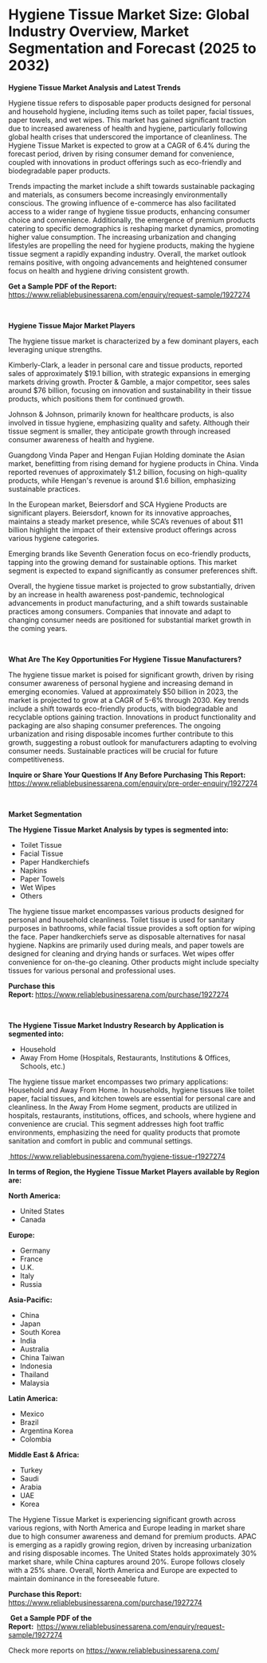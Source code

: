 <p><h1>Hygiene Tissue Market Size: Global Industry Overview, Market Segmentation and Forecast (2025 to 2032)</h1></p><p><strong>Hygiene Tissue Market Analysis and Latest Trends</strong></p>
<p><p>Hygiene tissue refers to disposable paper products designed for personal and household hygiene, including items such as toilet paper, facial tissues, paper towels, and wet wipes. This market has gained significant traction due to increased awareness of health and hygiene, particularly following global health crises that underscored the importance of cleanliness. The Hygiene Tissue Market is expected to grow at a CAGR of 6.4% during the forecast period, driven by rising consumer demand for convenience, coupled with innovations in product offerings such as eco-friendly and biodegradable paper products.</p><p>Trends impacting the market include a shift towards sustainable packaging and materials, as consumers become increasingly environmentally conscious. The growing influence of e-commerce has also facilitated access to a wider range of hygiene tissue products, enhancing consumer choice and convenience. Additionally, the emergence of premium products catering to specific demographics is reshaping market dynamics, promoting higher value consumption. The increasing urbanization and changing lifestyles are propelling the need for hygiene products, making the hygiene tissue segment a rapidly expanding industry. Overall, the market outlook remains positive, with ongoing advancements and heightened consumer focus on health and hygiene driving consistent growth.</p></p>
<p><strong>Get a Sample PDF of the Report:&nbsp;</strong> <a href="https://www.reliablebusinessarena.com/enquiry/request-sample/1927274?utm_campaign=3218&utm_medium=2&utm_source=Github&utm_content=ia&utm_term=28032025&utm_id=hygiene-tissue">https://www.reliablebusinessarena.com/enquiry/request-sample/1927274</a></p>
<p>&nbsp;</p>
<p><strong>Hygiene Tissue Major Market Players</strong></p>
<p><p>The hygiene tissue market is characterized by a few dominant players, each leveraging unique strengths. </p><p>Kimberly-Clark, a leader in personal care and tissue products, reported sales of approximately $19.1 billion, with strategic expansions in emerging markets driving growth. Procter & Gamble, a major competitor, sees sales around $76 billion, focusing on innovation and sustainability in their tissue products, which positions them for continued growth.</p><p>Johnson & Johnson, primarily known for healthcare products, is also involved in tissue hygiene, emphasizing quality and safety. Although their tissue segment is smaller, they anticipate growth through increased consumer awareness of health and hygiene.</p><p>Guangdong Vinda Paper and Hengan Fujian Holding dominate the Asian market, benefitting from rising demand for hygiene products in China. Vinda reported revenues of approximately $1.2 billion, focusing on high-quality products, while Hengan's revenue is around $1.6 billion, emphasizing sustainable practices.</p><p>In the European market, Beiersdorf and SCA Hygiene Products are significant players. Beiersdorf, known for its innovative approaches, maintains a steady market presence, while SCA’s revenues of about $11 billion highlight the impact of their extensive product offerings across various hygiene categories.</p><p>Emerging brands like Seventh Generation focus on eco-friendly products, tapping into the growing demand for sustainable options. This market segment is expected to expand significantly as consumer preferences shift.</p><p>Overall, the hygiene tissue market is projected to grow substantially, driven by an increase in health awareness post-pandemic, technological advancements in product manufacturing, and a shift towards sustainable practices among consumers. Companies that innovate and adapt to changing consumer needs are positioned for substantial market growth in the coming years.</p></p>
<p>&nbsp;</p>
<p><strong>What Are The Key Opportunities For Hygiene Tissue Manufacturers?</strong></p>
<p><p>The hygiene tissue market is poised for significant growth, driven by rising consumer awareness of personal hygiene and increasing demand in emerging economies. Valued at approximately $50 billion in 2023, the market is projected to grow at a CAGR of 5-6% through 2030. Key trends include a shift towards eco-friendly products, with biodegradable and recyclable options gaining traction. Innovations in product functionality and packaging are also shaping consumer preferences. The ongoing urbanization and rising disposable incomes further contribute to this growth, suggesting a robust outlook for manufacturers adapting to evolving consumer needs. Sustainable practices will be crucial for future competitiveness.</p></p>
<p><strong>Inquire or Share Your Questions If Any Before Purchasing This Report:</strong> <a href="https://www.reliablebusinessarena.com/enquiry/pre-order-enquiry/1927274?utm_campaign=3218&utm_medium=2&utm_source=Github&utm_content=ia&utm_term=28032025&utm_id=hygiene-tissue">https://www.reliablebusinessarena.com/enquiry/pre-order-enquiry/1927274</a></p>
<p>&nbsp;</p>
<p><strong>Market Segmentation</strong></p>
<p><strong>The Hygiene Tissue Market Analysis by types is segmented into:</strong></p>
<p><ul><li>Toilet Tissue</li><li>Facial Tissue</li><li>Paper Handkerchiefs</li><li>Napkins</li><li>Paper Towels</li><li>Wet Wipes</li><li>Others</li></ul></p>
<p><p>The hygiene tissue market encompasses various products designed for personal and household cleanliness. Toilet tissue is used for sanitary purposes in bathrooms, while facial tissue provides a soft option for wiping the face. Paper handkerchiefs serve as disposable alternatives for nasal hygiene. Napkins are primarily used during meals, and paper towels are designed for cleaning and drying hands or surfaces. Wet wipes offer convenience for on-the-go cleaning. Other products might include specialty tissues for various personal and professional uses.</p></p>
<p><strong>Purchase this Report:&nbsp;</strong><a href="https://www.reliablebusinessarena.com/purchase/1927274?utm_campaign=3218&utm_medium=2&utm_source=Github&utm_content=ia&utm_term=28032025&utm_id=hygiene-tissue">https://www.reliablebusinessarena.com/purchase/1927274</a></p>
<p>&nbsp;</p>
<p><strong>The Hygiene Tissue Market Industry Research by Application is segmented into:</strong></p>
<p><ul><li>Household</li><li>Away From Home (Hospitals, Restaurants, Institutions & Offices, Schools, etc.)</li></ul></p>
<p><p>The hygiene tissue market encompasses two primary applications: Household and Away From Home. In households, hygiene tissues like toilet paper, facial tissues, and kitchen towels are essential for personal care and cleanliness. In the Away From Home segment, products are utilized in hospitals, restaurants, institutions, offices, and schools, where hygiene and convenience are crucial. This segment addresses high foot traffic environments, emphasizing the need for quality products that promote sanitation and comfort in public and communal settings.</p></p>
<p><a href="https://www.reliablebusinessarena.com/hygiene-tissue-r1927274?utm_campaign=3218&utm_medium=2&utm_source=Github&utm_content=ia&utm_term=28032025&utm_id=hygiene-tissue">&nbsp;https://www.reliablebusinessarena.com/hygiene-tissue-r1927274</a></p>
<p><strong>In terms of Region, the Hygiene Tissue Market Players available by Region are:</strong></p>
<p>
    <p> <strong> North America: </strong>
        <ul>
            <li>United States</li>
            <li>Canada</li>
        </ul>
        </p> 
    <p> <strong> Europe: </strong>
        <ul>
            <li>Germany</li>
            <li>France</li>
            <li>U.K.</li>
            <li>Italy</li>
            <li>Russia</li>
        </ul>
        </p> 
    <p> <strong> Asia-Pacific: </strong>
        <ul>
            <li>China</li>
            <li>Japan</li>
            <li>South Korea</li>
            <li>India</li>
            <li>Australia</li>
            <li>China Taiwan</li>
            <li>Indonesia</li>
            <li>Thailand</li>
            <li>Malaysia</li>
        </ul>
        </p> 
    <p> <strong> Latin America: </strong>
        <ul>
            <li>Mexico</li>
            <li>Brazil</li>
            <li>Argentina Korea</li>
            <li>Colombia</li>
        </ul>
        </p> 
    <p> <strong> Middle East & Africa: </strong>
        <ul>
            <li>Turkey</li>
            <li>Saudi</li>
            <li>Arabia</li>
            <li>UAE</li>
            <li>Korea</li>
        </ul>
    </p>
    </p>
<p><p>The Hygiene Tissue Market is experiencing significant growth across various regions, with North America and Europe leading in market share due to high consumer awareness and demand for premium products. APAC is emerging as a rapidly growing region, driven by increasing urbanization and rising disposable incomes. The United States holds approximately 30% market share, while China captures around 20%. Europe follows closely with a 25% share. Overall, North America and Europe are expected to maintain dominance in the foreseeable future.</p></p>
<p><strong>Purchase this Report: </strong><a href="https://www.reliablebusinessarena.com/purchase/1927274?utm_campaign=3218&utm_medium=2&utm_source=Github&utm_content=ia&utm_term=28032025&utm_id=hygiene-tissue">https://www.reliablebusinessarena.com/purchase/1927274</a></p>
<p>&nbsp;<strong>Get a Sample PDF of the Report:&nbsp;&nbsp;</strong><a href="https://www.reliablebusinessarena.com/enquiry/request-sample/1927274?utm_campaign=3218&utm_medium=2&utm_source=Github&utm_content=ia&utm_term=28032025&utm_id=hygiene-tissue">https://www.reliablebusinessarena.com/enquiry/request-sample/1927274</a></p>
<p><strong></strong></p>
<p>Check more reports on <a href="https://www.reliablebusinessarena.com/?utm_campaign=3218&utm_medium=2&utm_source=Github&utm_content=ia&utm_term=28032025&utm_id=hygiene-tissue">https://www.reliablebusinessarena.com/</a></p>
